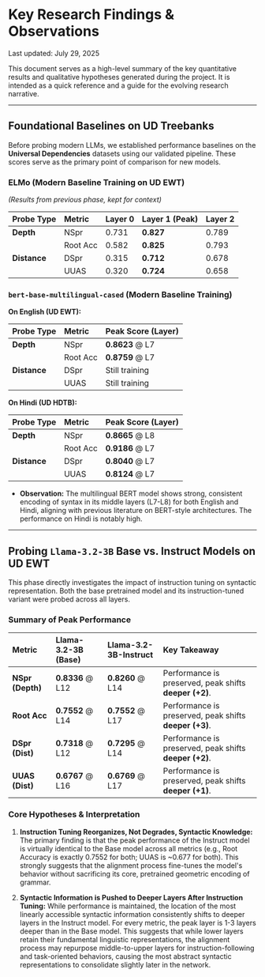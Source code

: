 # Key Research Findings & Observations

Last updated: July 29, 2025

This document serves as a high-level summary of the key quantitative results and qualitative hypotheses generated during the project. It is intended as a quick reference and a guide for the evolving research narrative.

---

## Foundational Baselines on UD Treebanks

Before probing modern LLMs, we established performance baselines on the **Universal Dependencies** datasets using our validated pipeline. These scores serve as the primary point of comparison for new models.

### ELMo (Modern Baseline Training on UD EWT)

*(Results from previous phase, kept for context)*

| Probe Type | Metric     | Layer 0 | Layer 1 (Peak) | Layer 2 |
| :--------- | :--------- | :------ | :------------- | :------ |
| **Depth**  | NSpr       | 0.731   | **0.827**      | 0.789   |
|            | Root Acc   | 0.582   | **0.825**      | 0.793   |
| **Distance**| DSpr       | 0.315   | **0.712**      | 0.678   |
|            | UUAS       | 0.320   | **0.724**      | 0.658   |

### `bert-base-multilingual-cased` (Modern Baseline Training)

**On English (UD EWT):**

| Probe Type | Metric | Peak Score (Layer) |
| :--------- | :----- | :------------------- |
| **Depth**  | NSpr   | **0.8623** @ L7      |
|            | Root Acc| **0.8759** @ L7      |
| **Distance**| DSpr   | Still training     |
|            | UUAS   | Still training      |

**On Hindi (UD HDTB):**

| Probe Type | Metric | Peak Score (Layer) |
| :--------- | :----- | :------------------- |
| **Depth**  | NSpr   | **0.8665** @ L8      |
|            | Root Acc| **0.9186** @ L7      |
| **Distance**| DSpr   | **0.8040** @ L7      |
|            | UUAS   | **0.8124** @ L7      |

*   **Observation:** The multilingual BERT model shows strong, consistent encoding of syntax in its middle layers (L7-L8) for both English and Hindi, aligning with previous literature on BERT-style architectures. The performance on Hindi is notably high.

---

## Probing `Llama-3.2-3B` Base vs. Instruct Models on UD EWT

This phase directly investigates the impact of instruction tuning on syntactic representation. Both the base pretrained model and its instruction-tuned variant were probed across all layers.

### Summary of Peak Performance

| Metric          | Llama-3.2-3B (Base) | Llama-3.2-3B-Instruct | Key Takeaway                                           |
| :-------------- | :------------------ | :-------------------- | :----------------------------------------------------- |
| **NSpr (Depth)**| **0.8336** @ L12     | **0.8260** @ L14       | Performance is preserved, peak shifts **deeper (+2)**. |
| **Root Acc**    | **0.7552** @ L14     | **0.7552** @ L17       | Performance is preserved, peak shifts **deeper (+3)**. |
| **DSpr (Dist)** | **0.7318** @ L12     | **0.7295** @ L14       | Performance is preserved, peak shifts **deeper (+2)**. |
| **UUAS (Dist)** | **0.6767** @ L16     | **0.6769** @ L17       | Performance is preserved, peak shifts **deeper (+1)**. |

### Core Hypotheses & Interpretation

1.  **Instruction Tuning Reorganizes, Not Degrades, Syntactic Knowledge:** The primary finding is that the peak performance of the Instruct model is virtually identical to the Base model across all metrics (e.g., Root Accuracy is exactly 0.7552 for both; UUAS is ~0.677 for both). This strongly suggests that the alignment process fine-tunes the model's behavior without sacrificing its core, pretrained geometric encoding of grammar.

2.  **Syntactic Information is Pushed to Deeper Layers After Instruction Tuning:** While performance is maintained, the location of the most linearly accessible syntactic information consistently shifts to deeper layers in the Instruct model. For every metric, the peak layer is 1-3 layers deeper than in the Base model. This suggests that while lower layers retain their fundamental linguistic representations, the alignment process may repurpose middle-to-upper layers for instruction-following and task-oriented behaviors, causing the most abstract syntactic representations to consolidate slightly later in the network.